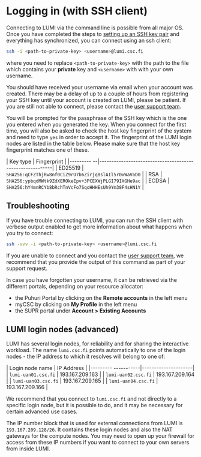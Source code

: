 <!-- [terms-of-use]: https://www.lumi-supercomputer.eu/lumi-general-terms-of-use_1-0/
[support-account]: https://lumi-supercomputer.eu/user-support/need-help/account/
[myaccessid-profile]: https://mms.myaccessid.org/profile/
[mycsc-profile]: https://my.csc.fi/
[puttygen]: https://www.puttygen.com/#How_to_use_PuTTYgen
[support]: https://lumi-supercomputer.eu/user-support/need-help/
[registration]: ../accounts/registration.md
[connecting]: ../connecting/connecting_.md
[website-getstarted]: https://lumi-supercomputer.eu/get-started/
[jump-ssh-key]: #logging-in
[eidas-eduid]: https://puhuri.neic.no/user_guides/myaccessid_registration/ -->

[helpdesk]: ../helpdesk/index.md
[setup-ssh-key]: ../firststeps/SSH-keys.md

# Logging in (with SSH client)


Connecting to LUMI via the command line is possible from all major OS. Once you
have completed the steps to [setting up an SSH key pair][setup-ssh-key] and
everything has synchronized, you can connect using an ssh client:

```bash
ssh -i <path-to-private-key> <username>@lumi.csc.fi
```

where you need to replace `<path-to-private-key>` with the path to the file
which contains your **private** key and `<username>` with with your own
username.

You should have received your username via email when your account was created.
There may be a delay of up to a couple of hours from registering your SSH key
until your account is created on LUMI, please be patient. If you are still not
able to connect, please contact the [user support team][helpdesk].

You will be prompted for the passphrase of the SSH key which is the one you
entered when you generated the key. When you connect for the first time, you
will also be asked to check the host key fingerprint of the system and need to
type `yes` in order to accept it. The fingerprint of the LUMI login nodes are
listed in the table below. Please make sure that the host key fingerprint
matches one of these.

| Key type   | Fingerprint                                              |
|--------- --|----------------------------------------------------------|
| ED25519    | `SHA256:qCFZThjRw8nf0CiZ9rU7b6Zirjq8slAIl5r0xWaVoD0`     |
| RSA        | `SHA256:ypbqdMWtk9ZdXEROkeEpv+3PCEXWjPLGI79IXGHe9ac`     |
| ECDSA      | `SHA256:hY4mnRCYb8bRchTnVcFo7SqoHHHEsUh9Ym38F4sHN1Y`     |

## Troubleshooting

If you have trouble connecting to LUMI, you can run the SSH client with verbose
output enabled to get more information about what happens when you try to connect:

```bash
ssh -vvv -i <path-to-private-key> <username>@lumi.csc.fi
```

If you are unable to connect and you contact the [user support team][helpdesk],
we recommend that you provide the output of this command as part of your
support request.

In case you have forgotten your username, it can be retrieved via the different
portals, depending on your resource allocator:

- the Puhuri Portal by clicking on the **Remote accounts** in the left menu
- myCSC by clicking on **My Profile** in the left menu
- the SUPR portal under **Account > Existing Accounts**

## LUMI login nodes (advanced)

LUMI has several login nodes, for reliability and for sharing the interactive workload. The name `lumi.csc.fi` points automatically to one of the login nodes - the IP address to which it resolves will belong to one of:

| Login node name     | IP Address          |
|--------- -----------|---------------------|
| `lumi-uan01.csc.fi` | 193.167.209.163     |
| `lumi-uan02.csc.fi` | 193.167.209.164     |
| `lumi-uan03.csc.fi` | 193.167.209.165     |
| `lumi-uan04.csc.fi` | 193.167.209.166     |

We recommend that you connect to `lumi.csc.fi` and not directly to a specific login node, but it is possible to do, and it may be necessary for certain advanced use cases.

The IP number block that is used for external connections from LUMI is `193.167.209.128/26`. It contains these login nodes and also the NAT gateways for the compute nodes. You may need to open up your firewall for access from these IP numbers if you want to connect to your own servers from inside LUMI.
